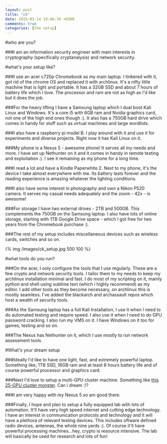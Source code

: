 ```yaml
---
layout: post
title: "ck"
date: 2015-03-14 19:46:34 +0300
comments: true
categories: [the setup] 
---
```


#who are you?

###I am an information security engineer with main interests in cryptography (specifically cryptanalysis) and network security.

<!--more-->

#what's your setup like?

###I use an acer c720p Chromebook as my main laptop. I tinkered with it, got rid of the chrome OS and replaced it with archlinux. It's a nifty little machine that is light and portable. It has a 32GB SSD and about 7 hours of battery life which I love. The processor and ram are not as high as I'd like but it does the job.

###For the heavy lifting I have a Samsung laptop which I dual boot Kali Linux and Windows. It's a core i5 with 6GB ram and Nvidia graphics card, not one of the high end ones though :(. It also has a 750GB hard drive which comes in handy for stuff such as virtual machines and large wordlists.

###I also have a raspberry pi model B. I play around with it and use it for experiments and diverse projects. Right now it has Kali Linux on it.

###My phone is a Nexus 5 - awesome phone! It serves all my needs and more. I have set up Nethunter on it and it comes in handy in remote testing and exploitation :). I see it remaining as my phone for a long time.

###I read a lot and have a Kindle Paperwhite 2. Next to my phone, it's the device I take almost everywhere with me. Its battery lasts forever and the reading experience is amazing whatever the lighting conditions.

###I also have some interest in photography and own a Nikon P520 camera. It serves my casual needs adequately and the zoom - 42x - is awesome!

###For storage I have two external drives - 2TB and 500GB. This complements the 750GB on the Samsung laptop. I also have lots of online storage, starting with 1TB Google Drive space - which I got free for two years from the Chromebook purchase :).

###The rest of my setup includes miscellaneous devices such as wireless cards, switches and so on.

{% img /images/ck_setup.jpg 500 100 %}

#what tools do you run?

###On the acer, I only configure the tools that I use regularly. These are a few crypto and network security tools. I tailor them to my needs to keep my archlinux installation minimal and fast. I do most of my scripting on it, mainly python and shell using sublime text (which i highly recommend) as my editor. I add other tools as they become necessary, on archlinux this is mostly seamless. I've added the blackarch and archassault repos which host a wealth of security tools.

###As the Samsung laptop has a full Kali Installation, I use it when I need to do automated testing and require speed. I also use it when I need to do GPU password cracking. I also run my VMS on it. I have Windows on it too for games, testing and so on.

###The Nexus has Nethunter on it, which I use mostly to run network assessment tools.

#What's your dream setup

###Ideally I'd like to have one light, fast, and extremely powerful laptop. Something like; 1TB SSD, 16GB ram and at least 8 hours battery life and of course powerful processor and graphics card. 

###Next I'd love to setup a multi-GPU cluster machine. Something like [this 25-GPU cluster monster](http://arstechnica.com/security/2012/12/25-gpu-cluster-cracks-every-standard-windows-password-in-6-hours/). Can i dream :)?

###I am very happy with my Nexus 5 so am good there.

###Finally, I hope and plan to setup a fully equipped lab with lots of automation. It'll have very high speed internet and cutting edge technology. I have an interest in communication protocols and technology and it will have a plethora of relevant testing devices. This includes oftware defined radio devices, antennas, the whole nine yards :). Of course it'll have powerful processing machines...hey, crypto is resource intensive. The lab will basically be used for research and lots of fun!
